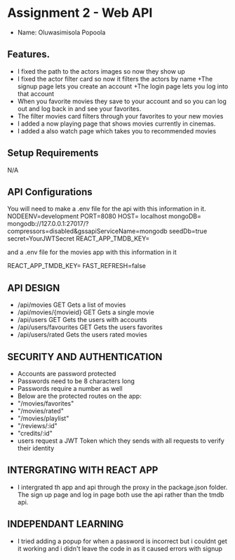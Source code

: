 # Assignment 2 - Web API

+ Name: Oluwasimisola Popoola

## Features. 

+ I fixed the path to the actors images so now they show up
+ I fixed the actor filter card so now it filters the actors by name
+The signup page lets you create an account 
+The login page lets you log into that account
+ When you favorite movies they save to your account and so you can log out and log back in and see your favorites.
+ The filter movies card filters through your favorites to your new movies
+ I added a now playing page that shows movies currently in cinemas.
+ I added a also watch page which takes you to recommended movies

## Setup Requirements 

N/A

## API Configurations

You will need to make a .env file for the api with this information in it. 
NODEENV=development
PORT=8080
HOST= localhost
mongoDB= mongodb://127.0.0.1:27017/?compressors=disabled&gssapiServiceName=mongodb
seedDb=true
secret=YourJWTSecret
REACT_APP_TMDB_KEY=

and a .env file for the movies app with this information in it 

REACT_APP_TMDB_KEY=
FAST_REFRESH=false

## API DESIGN
+ /api/movies  GET  Gets a list of movies 
+ /api/movies/{movieid}  GET  Gets a single movie
+ /api/users  GET Gets the users with accounts
+ /api/users/favourites GET Gets the users favorites 
+ /api/users/rated Gets the users rated movies 

## SECURITY AND AUTHENTICATION
+ Accounts are password protected 
+ Passwords need to be 8 characters long
+ Passwords require a number as well
+ Below are the protected routes on the app:
+ "/movies/favorites" 
+ "/movies/rated" 
+ "/movies/playlist"
+ "/reviews/:id"
+ "credits/:id" 
+ users request a JWT Token which they sends with all requests to verify their identity

## INTERGRATING WITH REACT APP
+ I intergrated th app and api through the proxy in the package.json folder. The sign up page and log in page both use the api rather than the tmdb api.
## INDEPENDANT LEARNING
+ I tried adding a popup for when a password is incorrect but i couldnt get it working and i didn't leave the code in as it caused errors with signup 